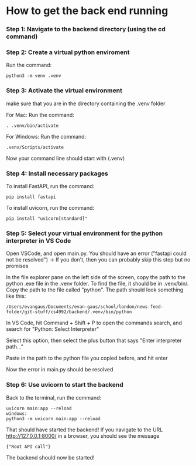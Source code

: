 # How to get the back end running

### Step 1: Navigate to the backend directory (using the cd command)

### Step 2: Create a virtual python enviroment

Run the command:

    python3 -m venv .venv

### Step 3: Activate the virtual environment

make sure that you are in the directory containing the .venv folder

For Mac:
Run the command:

    . .venv/bin/activate

For Windows:
Run the command:

    .venv/Scripts/activate

Now your command line should start with (.venv)

### Step 4: Install necessary packages

To install FastAPI, run the command:

    pip install fastapi

To install uvicorn, run the command:

    pip install "uvicorn[standard]"

### Step 5: Select your virtual environment for the python interpreter in VS Code

Open VSCode, and open main.py. You should have an error ("fastapi could not be resolved") -> If you don't, then you can probably skip this step but no promises

In the file explorer pane on the left side of the screen, copy the path to the python .exe file in the .venv folder. To find the file, it should be in .venv/bin/. Copy the path to the file called "python". The path should look something like this:

    /Users/evangaus/Documents/evan-gaus/school/london/news-feed-folder/git-stuff/cs4992/backend/.venv/bin/python

In VS Code, hit Command + Shift + P to open the commands search, and search for "Python: Select Interpreter"

Select this option, then select the plus button that says "Enter interpreter path..."

Paste in the path to the python file you copied before, and hit enter

Now the error in main.py should be resolved

### Step 6: Use uvicorn to start the backend

Back to the terminal, run the command:

    uvicorn main:app --reload
    windows:
    python3 -m uvicorn main:app --reload

That should have started the backend! If you navigate to the URL http://127.0.0.1:8000/ in a browser, you should see the message
 
    {"Root API call"}

The backend should now be started!
